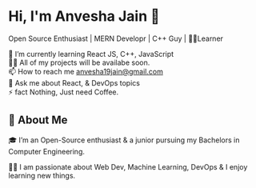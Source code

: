 # Hi, I'm Anvesha Jain 👋
Open Source Enthusiast | MERN Developr | C++ Guy | 🙋‍♂️Learner



🌱 I’m currently learning React JS, C++, JavaScript<br>
👨‍💻 All of my projects will be availabe soon.<br>
📫 How to reach me anvesha19jain@gmail.com<br>
💬 Ask me about React, & DevOps topics<br>
⚡ fact Nothing, Just need Coffee.


## 🚀 About Me
🎓 I’m an Open-Source enthusiast & a junior pursuing my Bachelors in Computer Engineering.

👨‍💻 I am passionate about Web Dev, Machine Learning, DevOps & I enjoy learning new things.


